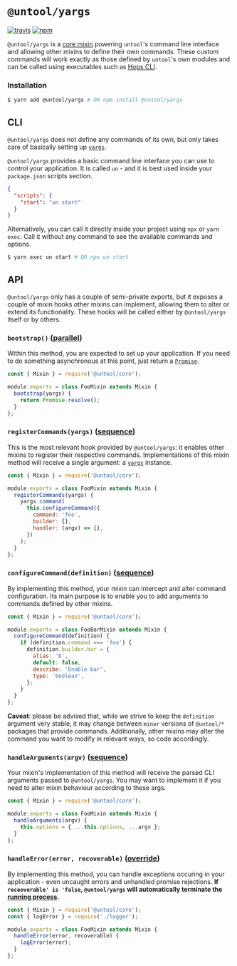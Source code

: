 # `@untool/yargs`

[![travis](https://img.shields.io/travis/untool/untool/master.svg)](https://travis-ci.org/untool/untool)&nbsp;[![npm](https://img.shields.io/npm/v/@untool%2Fyargs.svg)](https://www.npmjs.com/package/@untool/yargs)

`@untool/yargs` is a [core mixin](../core/README.md#mixins) powering `untool`'s command line interface and allowing other mixins to define their own commands. These custom commands will work exactly as those defined by `untool`'s own modules and can be called using executables such as [Hops CLI](https://github.com/xing/hops/blob/master/packages/cli/README.md).

### Installation

```bash
$ yarn add @untool/yargs # OR npm install @untool/yargs
```

## CLI

`@untool/yargs` does not define any commands of its own, but only takes care of basically setting up [`yargs`](http://yargs.js.org).

`@untool/yargs` provides a basic command line interface you can use to control your application. It is called `un` - and it is best used inside your `package.json` scripts section.

```json
{
  "scripts": {
    "start": "un start"
  }
}
```

Alternatively, you can call it directly inside your project using `npx` or `yarn exec`. Call it without any command to see the available commands and options.

```bash
$ yarn exec un start # OR npx un start
```

## API

`@untool/yargs` only has a couple of semi-private exports, but it exposes a couple of mixin hooks other mixins can implement, allowing them to alter or extend its functionality. These hooks will be called either by `@untool/yargs` itself or by others.

### `bootstrap()` ([parallel](https://github.com/untool/mixinable/blob/master/README.md#defineparallel))

Within this method, you are expected to set up your application. If you need to do something asynchronous at this point, just return a [`Promise`](https://developer.mozilla.org/en-US/docs/Web/JavaScript/Reference/Global_Objects/Promise).

```javascript
const { Mixin } = require('@untool/core');

module.exports = class FooMixin extends Mixin {
  bootstrap(yargs) {
    return Promise.resolve();
  }
};
```

### `registerCommands(yargs)` ([sequence](https://github.com/untool/mixinable/blob/master/README.md#defineparallel))

This is the most relevant hook provided by `@untool/yargs`: it enables other mixins to register their respective commands. Implementations of this mixin method will receive a single argument: a [`yargs`](http://yargs.js.org) instance.

```javascript
const { Mixin } = require('@untool/core');

module.exports = class FooMixin extends Mixin {
  registerCommands(yargs) {
    yargs.command(
      this.configureCommand({
        command: 'foo',
        builder: {},
        handler: (argv) => {},
      })
    );
  }
};
```

### `configureCommand(definition)` ([sequence](https://github.com/untool/mixinable/blob/master/README.md#defineparallel))

By implementing this method, your mixin can intercept and alter command configuration. Its main purpose is to enable you to add arguments to commands defined by other mixins.

```javascript
const { Mixin } = require('@untool/core');

module.exports = class FooBarMixin extends Mixin {
  configureCommand(definition) {
    if (definition.command === 'foo') {
      definition.builder.bar = {
        alias: 'b',
        default: false,
        describe: 'Enable bar',
        type: 'boolean',
      };
    }
  }
};
```

**Caveat**: please be advised that, while we strive to keep the `definition` argument very stable, it may change between `minor` versions of `@untool/*` packages that provide commands. Additionally, other mixins may alter the command you want to modify in relevant ways, so code accordingly.

### `handleArguments(argv)` ([sequence](https://github.com/untool/mixinable/blob/master/README.md#defineparallel))

Your mixin's implementation of this method will receive the parsed CLI arguments passed to `@untool/yargs`. You may want to implement it if you need to alter mixin behaviour according to these args.

```javascript
const { Mixin } = require('@untool/core');

module.exports = class FooMixin extends Mixin {
  handleArguments(argv) {
    this.options = { ...this.options, ...argv };
  }
};
```

### `handleError(error, recoverable)` ([override](https://github.com/untool/mixinable/blob/master/README.md#defineoverride))

By implementing this method, you can handle exceptions occuring in your application - even uncaught errors and unhandled promise rejections. **If `receoverable' is 'false`, `@untool/yargs` will automatically terminate the [running process](https://nodejs.org/api/process.html#process_warning_using_uncaughtexception_correctly).**

```javascript
const { Mixin } = require('@untool/core');
const { logError } = require('./logger');

module.exports = class FooMixin extends Mixin {
  handleError(error, recoverable) {
    logError(error);
  }
};
```
